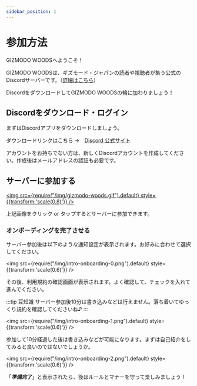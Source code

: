 ```yaml
---
sidebar_position: 1
---
```


# 参加方法

GIZMODO WOODSへようこそ！

GIZMODO WOODSは、ギズモード・ジャパンの読者や視聴者が集う公式のDiscordサーバーです。（[詳細はこちら](/about-us)）

DiscordをダウンロードしてGIZMODO WOODSの輪に加わりましょう！

## Discordをダウンロード・ログイン

まずはDiscordアプリをダウンロードしましょう。

ダウンロードリンクはこちら →　[Discord 公式サイト](https://discord.com)

アカウントをお持ちでない方は、新しくDiscordアカウントを作成してください。作成後はメールアドレスの認証も必要です。

## サーバーに参加する

<a href="https://discord.gg/gizmodo">

<img src={require("/img/gizmodo-woods.gif").default} style={{transform:'scale(0.8)'}} />

</a>

上記画像をクリック or タップするとサーバーに参加できます。

### オンボーディングを完了させる

サーバー参加後は以下のような通知設定が表示されます。お好みに合わせて選択してください。

<img src={require("/img/intro-onboarding-0.png").default} style={{transform:'scale(0.6)'}} />

その後、利用規約の確認画面が表示されます。よく確認して、チェックを入れて進んでください。

:::tip 豆知識
サーバー参加後10分は書き込みなどは行えません。落ち着いてゆっくり規約を確認してくださいね♪
:::

<img src={require("/img/intro-onboarding-1.png").default} style={{transform:'scale(0.6)'}} />

参加して10分経過した後は書き込みなどが可能になります。まずは自己紹介をしてみると良いのではないでしょうか。

<img src={require("/img/intro-onboarding-2.png").default} style={{transform:'scale(0.6)'}} />

「***準備完了***」と表示されたら、後はルールとマナーを守って楽しみましょう！